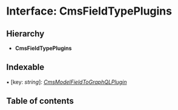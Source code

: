 # Interface: CmsFieldTypePlugins

## Hierarchy

* **CmsFieldTypePlugins**

## Indexable

▪ [key: *string*]: [*CmsModelFieldToGraphQLPlugin*](cmsmodelfieldtographqlplugin.md)

## Table of contents
